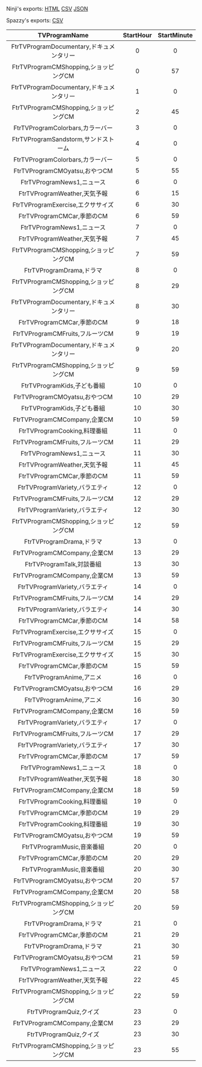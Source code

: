 Ninji's exports: [HTML](https://wuffs.org/acnh/bcsv_140/html/TVProgramWednesday.html) [CSV](https://wuffs.org/acnh/bcsv_140/csv/TVProgramWednesday.csv) [JSON](https://wuffs.org/acnh/bcsv_140/json/TVProgramWednesday.json)

Spazzy's exports: [CSV](JSON)

| TVProgramName | StartHour | StartMinute |
|:--:|:--:|:--:|
| FtrTVProgramDocumentary,ドキュメンタリー | 0 | 0 | 
| FtrTVProgramCMShopping,ショッピングCM | 0 | 57 | 
| FtrTVProgramDocumentary,ドキュメンタリー | 1 | 0 | 
| FtrTVProgramCMShopping,ショッピングCM | 2 | 45 | 
| FtrTVProgramColorbars,カラーバー | 3 | 0 | 
| FtrTVProgramSandstorm,サンドストーム | 4 | 0 | 
| FtrTVProgramColorbars,カラーバー | 5 | 0 | 
| FtrTVProgramCMOyatsu,おやつCM | 5 | 55 | 
| FtrTVProgramNews1,ニュース | 6 | 0 | 
| FtrTVProgramWeather,天気予報 | 6 | 15 | 
| FtrTVProgramExercise,エクササイズ | 6 | 30 | 
| FtrTVProgramCMCar,季節のCM | 6 | 59 | 
| FtrTVProgramNews1,ニュース | 7 | 0 | 
| FtrTVProgramWeather,天気予報 | 7 | 45 | 
| FtrTVProgramCMShopping,ショッピングCM | 7 | 59 | 
| FtrTVProgramDrama,ドラマ | 8 | 0 | 
| FtrTVProgramCMShopping,ショッピングCM | 8 | 29 | 
| FtrTVProgramDocumentary,ドキュメンタリー | 8 | 30 | 
| FtrTVProgramCMCar,季節のCM | 9 | 18 | 
| FtrTVProgramCMFruits,フルーツCM | 9 | 19 | 
| FtrTVProgramDocumentary,ドキュメンタリー | 9 | 20 | 
| FtrTVProgramCMShopping,ショッピングCM | 9 | 59 | 
| FtrTVProgramKids,子ども番組 | 10 | 0 | 
| FtrTVProgramCMOyatsu,おやつCM | 10 | 29 | 
| FtrTVProgramKids,子ども番組 | 10 | 30 | 
| FtrTVProgramCMCompany,企業CM | 10 | 59 | 
| FtrTVProgramCooking,料理番組 | 11 | 0 | 
| FtrTVProgramCMFruits,フルーツCM | 11 | 29 | 
| FtrTVProgramNews1,ニュース | 11 | 30 | 
| FtrTVProgramWeather,天気予報 | 11 | 45 | 
| FtrTVProgramCMCar,季節のCM | 11 | 59 | 
| FtrTVProgramVariety,バラエティ | 12 | 0 | 
| FtrTVProgramCMFruits,フルーツCM | 12 | 29 | 
| FtrTVProgramVariety,バラエティ | 12 | 30 | 
| FtrTVProgramCMShopping,ショッピングCM | 12 | 59 | 
| FtrTVProgramDrama,ドラマ | 13 | 0 | 
| FtrTVProgramCMCompany,企業CM | 13 | 29 | 
| FtrTVProgramTalk,対談番組 | 13 | 30 | 
| FtrTVProgramCMCompany,企業CM | 13 | 59 | 
| FtrTVProgramVariety,バラエティ | 14 | 0 | 
| FtrTVProgramCMFruits,フルーツCM | 14 | 29 | 
| FtrTVProgramVariety,バラエティ | 14 | 30 | 
| FtrTVProgramCMCar,季節のCM | 14 | 58 | 
| FtrTVProgramExercise,エクササイズ | 15 | 0 | 
| FtrTVProgramCMFruits,フルーツCM | 15 | 29 | 
| FtrTVProgramExercise,エクササイズ | 15 | 30 | 
| FtrTVProgramCMCar,季節のCM | 15 | 59 | 
| FtrTVProgramAnime,アニメ | 16 | 0 | 
| FtrTVProgramCMOyatsu,おやつCM | 16 | 29 | 
| FtrTVProgramAnime,アニメ | 16 | 30 | 
| FtrTVProgramCMCompany,企業CM | 16 | 59 | 
| FtrTVProgramVariety,バラエティ | 17 | 0 | 
| FtrTVProgramCMFruits,フルーツCM | 17 | 29 | 
| FtrTVProgramVariety,バラエティ | 17 | 30 | 
| FtrTVProgramCMCar,季節のCM | 17 | 59 | 
| FtrTVProgramNews1,ニュース | 18 | 0 | 
| FtrTVProgramWeather,天気予報 | 18 | 30 | 
| FtrTVProgramCMCompany,企業CM | 18 | 59 | 
| FtrTVProgramCooking,料理番組 | 19 | 0 | 
| FtrTVProgramCMCar,季節のCM | 19 | 29 | 
| FtrTVProgramCooking,料理番組 | 19 | 30 | 
| FtrTVProgramCMOyatsu,おやつCM | 19 | 59 | 
| FtrTVProgramMusic,音楽番組 | 20 | 0 | 
| FtrTVProgramCMCar,季節のCM | 20 | 29 | 
| FtrTVProgramMusic,音楽番組 | 20 | 30 | 
| FtrTVProgramCMOyatsu,おやつCM | 20 | 57 | 
| FtrTVProgramCMCompany,企業CM | 20 | 58 | 
| FtrTVProgramCMShopping,ショッピングCM | 20 | 59 | 
| FtrTVProgramDrama,ドラマ | 21 | 0 | 
| FtrTVProgramCMCar,季節のCM | 21 | 29 | 
| FtrTVProgramDrama,ドラマ | 21 | 30 | 
| FtrTVProgramCMOyatsu,おやつCM | 21 | 59 | 
| FtrTVProgramNews1,ニュース | 22 | 0 | 
| FtrTVProgramWeather,天気予報 | 22 | 45 | 
| FtrTVProgramCMShopping,ショッピングCM | 22 | 59 | 
| FtrTVProgramQuiz,クイズ | 23 | 0 | 
| FtrTVProgramCMCompany,企業CM | 23 | 29 | 
| FtrTVProgramQuiz,クイズ | 23 | 30 | 
| FtrTVProgramCMShopping,ショッピングCM | 23 | 55 | 
